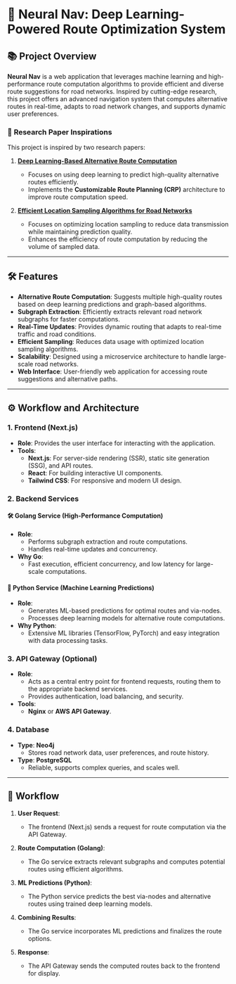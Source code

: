 # 🚀 **Neural Nav: Deep Learning-Powered Route Optimization System**

## 📚 **Project Overview**

**Neural Nav** is a web application that leverages machine learning and high-performance route computation algorithms to provide efficient and diverse route suggestions for road networks. Inspired by cutting-edge research, this project offers an advanced navigation system that computes alternative routes in real-time, adapts to road network changes, and supports dynamic user preferences.

### 🔗 **Research Paper Inspirations**

This project is inspired by two research papers:

1. **[Deep Learning-Based Alternative Route Computation](https://research.google/pubs/deep-learning-based-alternative-route-computation/)**

   - Focuses on using deep learning to predict high-quality alternative routes efficiently.
   - Implements the **Customizable Route Planning (CRP)** architecture to improve route computation speed.

2. **[Efficient Location Sampling Algorithms for Road Networks](https://research.google/pubs/extracting-small-subgraphs-in-road-networks/)**
   - Focuses on optimizing location sampling to reduce data transmission while maintaining prediction quality.
   - Enhances the efficiency of route computation by reducing the volume of sampled data.

---

## 🛠️ **Features**

- **Alternative Route Computation**: Suggests multiple high-quality routes based on deep learning predictions and graph-based algorithms.
- **Subgraph Extraction**: Efficiently extracts relevant road network subgraphs for faster computations.
- **Real-Time Updates**: Provides dynamic routing that adapts to real-time traffic and road conditions.
- **Efficient Sampling**: Reduces data usage with optimized location sampling algorithms.
- **Scalability**: Designed using a microservice architecture to handle large-scale road networks.
- **Web Interface**: User-friendly web application for accessing route suggestions and alternative paths.

---

## ⚙️ **Workflow and Architecture**

### **1. Frontend (Next.js)**

- **Role**: Provides the user interface for interacting with the application.
- **Tools**:
  - **Next.js**: For server-side rendering (SSR), static site generation (SSG), and API routes.
  - **React**: For building interactive UI components.
  - **Tailwind CSS**: For responsive and modern UI design.

### **2. Backend Services**

#### 🛠️ **Golang Service (High-Performance Computation)**

- **Role**:
  - Performs subgraph extraction and route computations.
  - Handles real-time updates and concurrency.
- **Why Go**:
  - Fast execution, efficient concurrency, and low latency for large-scale computations.

#### 🧠 **Python Service (Machine Learning Predictions)**

- **Role**:
  - Generates ML-based predictions for optimal routes and via-nodes.
  - Processes deep learning models for alternative route computations.
- **Why Python**:
  - Extensive ML libraries (TensorFlow, PyTorch) and easy integration with data processing tasks.

### **3. API Gateway (Optional)**

- **Role**:
  - Acts as a central entry point for frontend requests, routing them to the appropriate backend services.
  - Provides authentication, load balancing, and security.
- **Tools**:
  - **Nginx** or **AWS API Gateway**.

### **4. Database**

- **Type**: **Neo4j**
  - Stores road network data, user preferences, and route history.
- **Type**: **PostgreSQL**
  - Reliable, supports complex queries, and scales well.

---

## 🔄 **Workflow**

1. **User Request**:

   - The frontend (Next.js) sends a request for route computation via the API Gateway.

2. **Route Computation (Golang)**:

   - The Go service extracts relevant subgraphs and computes potential routes using efficient algorithms.

3. **ML Predictions (Python)**:

   - The Python service predicts the best via-nodes and alternative routes using trained deep learning models.

4. **Combining Results**:

   - The Go service incorporates ML predictions and finalizes the route options.

5. **Response**:
   - The API Gateway sends the computed routes back to the frontend for display.
